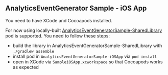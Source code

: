 ## AnalyticsEventGenerator Sample - iOS App

You need to have XCode and Cocoapods installed.

For now using
locally-built [AnalyticsEventGeneratorSample-SharedLibrary](https://github.com/zawadz88/AnalyticsEventGeneratorSample-SharedLibrary)
pod is supported. You need to follow these steps:

- build the library in AnalyticsEventGeneratorSample-SharedLibrary with `./gradlew assemble`
- install pod in `AnalyticsEventGeneratorSample-iOSApp` via `pod install`
- open in XCode via `SampleiOSApp.xcworkspace` so that Cocoapods works as expected
